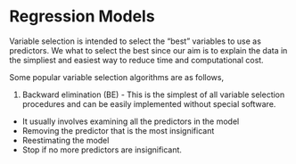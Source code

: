 # Regression Models

Variable selection is intended to select the “best” variables to use as predictors. We what to select the best since our aim is to explain the data in the simpliest and easiest way to reduce time and computational cost.

Some popular variable selection algorithms are as follows,

1. Backward elimination (BE) - This is the simplest of all variable selection procedures and can be easily implemented without special
software. 
* It usually involves examining all the predictors in the model
* Removing the predictor that is the most insignificant
* Reestimating the model
* Stop if no more predictors are insignificant.
